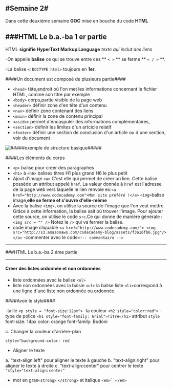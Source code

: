 #Semaine 2#
----------

Dans cette deuxiéme semaine **GOC** mise en bouche du code **HTML**

###HTML Le b.a.-ba 1 er partie
------------------

HTML **signifie HyperText Markup Language** *texte qui inclut des liens* 

-On appelle **balise** ce qui se trouve entre ces ** `< >` ** se ferme  ** `< / >` **.

-La balise `<!DOCTYPE html>` toujours en **1er**.

####Un document est composé de plusieurs partie####

 * `<head>` tête,endroit où l'on met les informations concernant le fichier HTML, comme son titre par exemple
 *  `<body>` corps,partie visible de la page web
 * `<header>` définir zone d'en tête d'un contenu  
 * `<nav>` définir zone contenant des liens 
 * `<main>` définir la zone de contenu principal 
 * `<aside>` permet d'encaspuler des informations complémentaires, 
 * `<section>` définir les limites d'un artcicle relatif 
 * `<footer>` définir une section de conclusion d'un article ou d'une section, voir du document 


![#####exemple de structure basique#####](http://simplonline.co/uploads/images/Front_End/zuliegarnier/structure_de_base_html.jpg)

####Les éléments du corps  

* `<p>` balise pour creer des paragraphes
* `<h1>` à `<h6>` balises titres H1 plus grand H6 le plus petit
* Ajout d'image
`<a>` C'est elle qui permet de créer un lien. Cette balise possède un attribut appelé `href`. La valeur donnée à `href` est l'adresse de la page web vers laquelle le lien renvoie
ex:`<a href="http://www.codecademy.com">Mon site préféré !</a>`
`<img>`balise image,**elle se ferme et s'ouvre d'elle-même**
* Avec la balise `<img>`, on utilise la source de l'image que l'on veut mettre. Grâce à cette information, la balise sait où trouver l'image. Pour ajouter cette source, on utilise le code `src`.Ce qui donne de manière générale : `<img src = "" />`
Notez le `/>` qui va fermer la balise.
* code image cliquable
`<a href="http://www.codecademy.com/">
    <img src="http://s3.amazonaws.com/codecademy-blog/assets/f3a16fb6.jpg"/>
</a>`
-commenter avec le code`<!-- commentaire -->` 



-------
###HTML Le b.a.-ba 2 éme partie

------------------
#### Créer des listes ordonnée et non ordonnées


 * liste ordonnées avec la balise `<ol>`
 * liste non ordonnées avec la balsie `<ul>`
  la balise liste `<li>`correspond à une ligne d'une liste non ordonnée ou ordonnée.

####Avoir le style####

-taille 
`<p style = "font-size:12px">`
-la couleur
`<h2 style="color:red">`
-type de police
`<h1 style="font-family: Arial">Titre</h1>`
attribut `style`
font-size: 14px
color: orange
font-family: Bodoni

c. Changer la couleur d'arrière-plan

`style="background-color: red`

*  Aligner le texte

a. "text-align:left" pour aligner le texte à gauche
b. "text-align:right" pour aligner le texte à droite
c. "text-align:center" pour centrer le texte `"style="text-align:center"`

*  mot en gras`<strong>` `</strong>` et italique `<em>``</em>`

